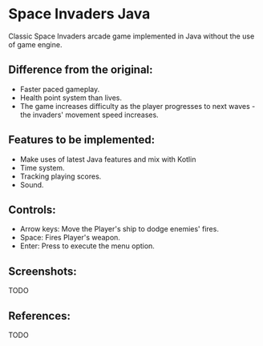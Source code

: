 # Space Invaders Java
Classic Space Invaders arcade game implemented in Java without the use of game engine.

## Difference from the original:
* Faster paced gameplay. <br />  
* Health point system than lives. <br />  
* The game increases difficulty as the player progresses to next waves - the invaders' movement speed increases. <br />  

## Features to be implemented:
* Make uses of latest Java features and mix with Kotlin
* Time system. <br />  
* Tracking playing scores. <br />  
* Sound. <br />  
  
## Controls: 
* Arrow keys: Move the Player's ship to dodge enemies' fires.<br />
* Space:  Fires Player's weapon.<br />
* Enter:  Press to execute the menu option.<br />

## Screenshots:
  TODO

## References:
  TODO

